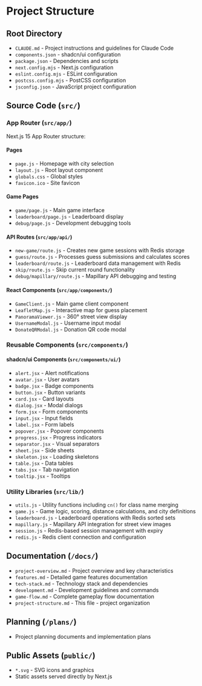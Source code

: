 # Project Structure

## Root Directory
- `CLAUDE.md` - Project instructions and guidelines for Claude Code
- `components.json` - shadcn/ui configuration
- `package.json` - Dependencies and scripts
- `next.config.mjs` - Next.js configuration
- `eslint.config.mjs` - ESLint configuration
- `postcss.config.mjs` - PostCSS configuration
- `jsconfig.json` - JavaScript project configuration

## Source Code (`src/`)

### App Router (`src/app/`)
Next.js 15 App Router structure:

#### Pages
- `page.js` - Homepage with city selection
- `layout.js` - Root layout component
- `globals.css` - Global styles
- `favicon.ico` - Site favicon

#### Game Pages
- `game/page.js` - Main game interface
- `leaderboard/page.js` - Leaderboard display
- `debug/page.js` - Development debugging tools

#### API Routes (`src/app/api/`)
- `new-game/route.js` - Creates new game sessions with Redis storage
- `guess/route.js` - Processes guess submissions and calculates scores
- `leaderboard/route.js` - Leaderboard data management with Redis
- `skip/route.js` - Skip current round functionality
- `debug/mapillary/route.js` - Mapillary API debugging and testing

#### React Components (`src/app/components/`)
- `GameClient.js` - Main game client component
- `LeafletMap.js` - Interactive map for guess placement
- `PanoramaViewer.js` - 360° street view display
- `UsernameModal.js` - Username input modal
- `DonateQRModal.js` - Donation QR code modal

### Reusable Components (`src/components/`)

#### shadcn/ui Components (`src/components/ui/`)
- `alert.jsx` - Alert notifications
- `avatar.jsx` - User avatars
- `badge.jsx` - Badge components
- `button.jsx` - Button variants
- `card.jsx` - Card layouts
- `dialog.jsx` - Modal dialogs
- `form.jsx` - Form components
- `input.jsx` - Input fields
- `label.jsx` - Form labels
- `popover.jsx` - Popover components
- `progress.jsx` - Progress indicators
- `separator.jsx` - Visual separators
- `sheet.jsx` - Side sheets
- `skeleton.jsx` - Loading skeletons
- `table.jsx` - Data tables
- `tabs.jsx` - Tab navigation
- `tooltip.jsx` - Tooltips

### Utility Libraries (`src/lib/`)
- `utils.js` - Utility functions including `cn()` for class name merging
- `game.js` - Game logic, scoring, distance calculations, and city definitions
- `leaderboard.js` - Leaderboard operations with Redis sorted sets
- `mapillary.js` - Mapillary API integration for street view images
- `session.js` - Redis-based session management with expiry
- `redis.js` - Redis client connection and configuration

## Documentation (`/docs/`)
- `project-overview.md` - Project overview and key characteristics
- `features.md` - Detailed game features documentation
- `tech-stack.md` - Technology stack and dependencies
- `development.md` - Development guidelines and commands
- `game-flow.md` - Complete gameplay flow documentation
- `project-structure.md` - This file - project organization

## Planning (`/plans/`)
- Project planning documents and implementation plans

## Public Assets (`public/`)
- `*.svg` - SVG icons and graphics
- Static assets served directly by Next.js